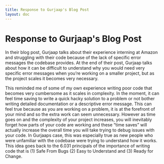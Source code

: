 ```yaml
---
title: Response to Gurjaap's Blog Post
layout: doc
---
```


# Response to Gurjaap's Blog Post

In their blog post, Gurjaap talks about their experience interning at Amazon and struggling with their code because of the lack of specific error messages the codebase provides. At the end of their post, Gurjaap talks about how it can be difficult to understand why you would need very specific error messages when you’re working on a smaller project, but as the project scales it becomes very necessary.

This reminded me of some of my own experience writing poor code that becomes very cumbersome as it scales in complexity. In the moment, it can feel time saving to write a quick hacky solution to a problem or not bother writing detailed documentation or a descriptive error message. This can feel true because as you are working on a problem, it is at the forefront of your mind and so the extra work can seem unnecessary. However as time goes on and the complexity of your project increases, you will inevitably forget how parts of your code are working and these “time saves” will actually increase the overall time you will take trying to debug issues with your code. In Gurjaaps case, this was especially true as new people who were unfamiliar with the codebase were trying to understand how it works. This idea goes back to the 6.031 principals of the importance of writing code that is (1) Safe From Bugs (2) Easy to Understand and (3) Ready for Change.

